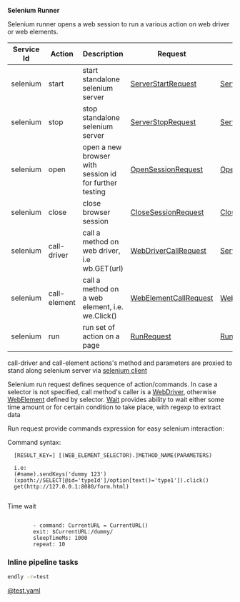 **Selenium Runner** 


Selenium runner opens a web session to run a various action on web driver or web elements.


| Service Id | Action | Description | Request | Response |
| --- | --- | --- | --- | --- |
| selenium | start | start standalone selenium server | [ServerStartRequest](service_contract.go) | [ServerStartResponse](service_contract.go) |
| selenium | stop | stop standalone selenium server | [ServerStopRequest](service_contract.go) | [ServerStopResponse](service_contract.go) |
| selenium | open | open a new browser with session id for further testing | [OpenSessionRequest](service_contract.go) | [OpenSessionResponse](service_contract.go) |
| selenium | close | close browser session | [CloseSessionRequest](service_contract.go) | [CloseSessionResponse](service_contract.go) |
| selenium | call-driver | call a method on web driver, i.e wb.GET(url)| [WebDriverCallRequest](service_contract.go) | [ServiceCallResponse](service_contract.go) |
| selenium | call-element | call a method on a web element, i.e. we.Click() | [WebElementCallRequest](service_contract.go) | [WebElementCallResponse](service_contract.go) |
| selenium | run | run set of action on a page | [RunRequest](service_contract.go) | [RunResponse](service_contract.go) |

call-driver and call-element actions's method and parameters are proxied to stand along selenium server via [selenium client](http://github.com/tebeka/selenium)



Selenium run request defines sequence of action/commands. In case a selector is not specified, call method's caller is a [WebDriver](https://github.com/tebeka/selenium/blob/master/selenium.go#L213), 
otherwise [WebElement](https://github.com/tebeka/selenium/blob/master/selenium.go#L370) defined by selector.
[Wait](./../../repeatable.go)  provides ability to wait either some time amount or for certain condition to take place, with regexp to extract data

Run request provide commands expression for easy selenium interaction:

Command syntax:
```text
  [RESULT_KEY=] [(WEB_ELEMENT_SELECTOR).]METHOD_NAME(PARAMETERS)
  
  i.e:
  (#name).sendKeys('dummy 123')
  (xpath://SELECT[@id='typeId']/option[text()='type1']).click()
  get(http://127.0.0.1:8080/form.html)
  
```  


Time wait
```text

        - command: CurrentURL = CurrentURL()
        exit: $CurrentURL:/dummy/
        sleepTimeMs: 1000
        repeat: 10

```

 
 
 
### Inline pipeline tasks

```bash
endly -r=test
```

[@test.yaml](test/test.yaml)
 

 

    


